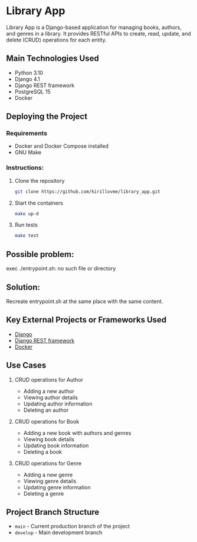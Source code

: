 # Library App

Library App is a Django-based application for managing books, authors, and genres in a library. It provides RESTful APIs to create, read, update, and delete (CRUD) operations for each entity.

## Main Technologies Used

- Python 3.10
- Django 4.1 
- Django REST framework
- PostgreSQL 15
- Docker

## Deploying the Project

### Requirements
- Docker and Docker Compose installed
- GNU Make

### Instructions:
1. Clone the repository
   ```bash
   git clone https://github.com/kirillovme/library_app.git
   ``` 
2. Start the containers
   ```bash
   make up-d
   ```
3. Run tests
   ```bash
   make test
   ```
   
## Possible problem:
exec ./entrypoint.sh: no such file or directory
## Solution:
Recreate entrypoint.sh at the same place with the same content.

## Key External Projects or Frameworks Used

- [Django](https://www.djangoproject.com/)
- [Django REST framework](https://www.django-rest-framework.org/)
- [Docker](https://www.docker.com/)

## Use Cases

1. CRUD operations for Author
   - Adding a new author
   - Viewing author details
   - Updating author information
   - Deleting an author

2. CRUD operations for Book
   - Adding a new book with authors and genres
   - Viewing book details
   - Updating book information
   - Deleting a book

3. CRUD operations for Genre
   - Adding a new genre
   - Viewing genre details
   - Updating genre information
   - Deleting a genre

## Project Branch Structure

- `main` - Current production branch of the project
- `develop` - Main development branch
